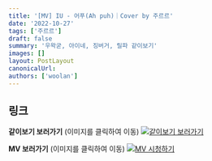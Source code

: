 ```yaml
---
title: '[MV] IU - 어푸(Ah puh)｜Cover by 주르르'
date: '2022-10-27'
tags: ['주르르']
draft: false
summary: '우왁굳, 아이네, 징버거, 릴파 같이보기'
images: []
layout: PostLayout
canonicalUrl:
authors: ['woolan']
---
```


## 링크

**같이보기 보러가기** (이미지를 클릭하여 이동)
[![같이보기 보러가기](../static/images/logo.png)](https://cafe.naver.com/steamindiegame/8229099)

**MV 보러가기** (이미지를 클릭하여 이동)
[![MV 시청하기](https://i.ytimg.com/vi/_OsnBqrh6yg/maxresdefault.jpg)](https://youtu.be/_OsnBqrh6yg)
